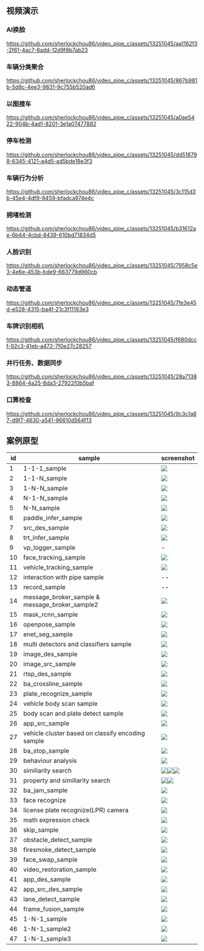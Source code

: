 ## 视频演示 ##
### AI换脸 ###
https://github.com/sherlockchou86/video_pipe_c/assets/13251045/aa1162f3-2f61-4ac7-8add-12d9f8b7ab23

### 车辆分类聚合 ###
https://github.com/sherlockchou86/video_pipe_c/assets/13251045/867b981b-5d8c-4ee3-9831-9c755b520ad6

### 以图搜车 ###
https://github.com/sherlockchou86/video_pipe_c/assets/13251045/a0ae5422-904b-4ad1-8201-3e1a07477882

### 停车检测 ###
https://github.com/sherlockchou86/video_pipe_c/assets/13251045/dd518798-6345-4121-a4d5-ad5bde18e3f3

### 车辆行为分析 ###
https://github.com/sherlockchou86/video_pipe_c/assets/13251045/3c115d3b-45e4-4df9-8459-bfadca974e4c

### 拥堵检测 ###
https://github.com/sherlockchou86/video_pipe_c/assets/13251045/b31612ae-6b44-4cbd-8439-610bd71834d5

### 人脸识别 ###
https://github.com/sherlockchou86/video_pipe_c/assets/13251045/7958c5e3-4e6e-453b-bde9-663779d960cb

### 动态管道 ###
https://github.com/sherlockchou86/video_pipe_c/assets/13251045/7fe3e45d-e528-4315-ba4f-21c3f11163e3

### 车牌识别相机 ###
https://github.com/sherlockchou86/video_pipe_c/assets/13251045/f680dccf-92c3-41eb-a472-7f0e27c28257

### 并行任务、数据同步 ###
https://github.com/sherlockchou86/video_pipe_c/assets/13251045/28a71383-8864-4a25-8da3-27922f0b5baf

### 口算检查 ###
https://github.com/sherlockchou86/video_pipe_c/assets/13251045/9c3c1a87-d9f7-4630-a541-96610d564f13


## 案例原型 ##

|id|sample|screenshot|
|--|--|--|
|1|1-1-1_sample|![](./doc//p10.png)|
|2|1-1-N_sample|![](./doc//p11.png)|
|3|1-N-N_sample|![](./doc//p12.png)|
|4|N-1-N_sample|![](./doc//p13.png)|
|5|N-N_sample|![](./doc//p14.png)|
|6|paddle_infer_sample|![](./doc//p15.png)|
|7|src_des_sample|![](./doc//p16.png)|
|8|trt_infer_sample|![](./doc//p17.png)|
|9|vp_logger_sample|-|
|10|face_tracking_sample|![](./doc//p18.png)|
|11|vehicle_tracking_sample|![](./doc//p22.png)|
|12|interaction with pipe sample|--|
|13|record_sample|--|
|14|message_broker_sample & message_broker_sample2|![](./doc//p21.png)|
|15|mask_rcnn_sample|![](./doc//p30.png)|
|16|openpose_sample|![](./doc//p31.png)|
|17|enet_seg_sample|![](./doc//p32.png)|
|18|multi detectors and classifiers sample|![](./doc//p33.png)|
|19|image_des_sample|![](./doc//p34.png)|
|20|image_src_sample|![](./doc//p35.png)|
|21|rtsp_des_sample|![](./doc//p36.png)|
|22|ba_crossline_sample|![](./doc//p37.png)|
|23|plate_recognize_sample|![](./doc//p38.png)|
|24|vehicle body scan sample|![](./doc/p40.png)|
|25|body scan and plate detect sample|![](./doc/p39.png)|
|26|app_src_sample|![](./doc/p41.png)|
|27|vehicle cluster based on classify encoding sample|![](./doc/p42.png)|
|28|ba_stop_sample|![](./doc/p49.png)|
|29|behaviour analysis|![](./doc/p48.png)|
|30|similiarity search|![](./doc/p44.png)![](./doc/p43.png)![](./doc/p45.png)|
|31|property and similiarity search|![](./doc/p46.png)![](./doc/p47.png)|
|32|ba_jam_sample|![](./doc/p50.png)|
|33|face recognize|![](./doc/p51.png)|
|34|license plate recognize(LPR) camera|![](./doc/p52.png)|
|35|math expression check|![](./doc/p53.png)|
|36|skip_sample|![](./doc/p54.png)|
|37|obstacle_detect_sample|![](./doc/p55.png)|
|38|firesmoke_detect_sample|![](./doc/p56.png)|
|39|face_swap_sample|![](./doc/p57.png)|
|40|video_restoration_sample|![](./doc/p58.png)|
|41|app_des_sample|![](./doc/p59.png)|
|42|app_src_des_sample|![](./doc/p60.png)|
|43|lane_detect_sample|![](./doc/p61.png)|
|44|frame_fusion_sample|![](./doc/p62.png)|
|45|1-N-1_sample|![](./doc/p65.png)|
|46|1-N-1_sample2|![](./doc/p64.png)|
|47|1-N-1_sample3|![](./doc/p63.png)|

